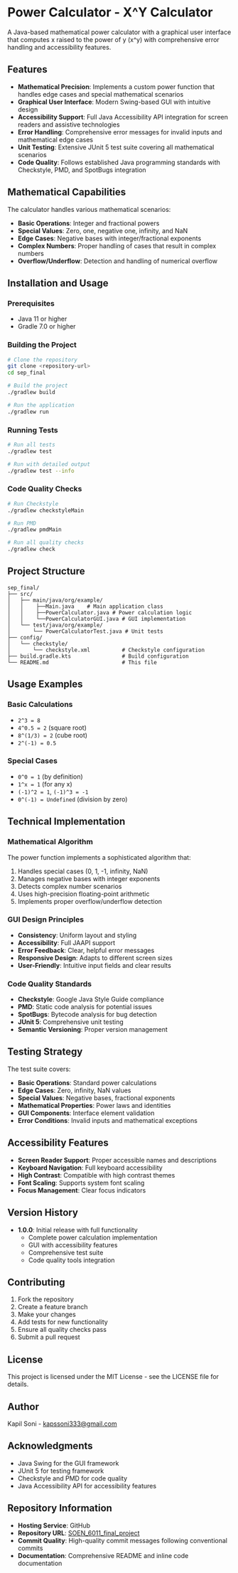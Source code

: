 # Power Calculator - X^Y Calculator

A Java-based mathematical power calculator with a graphical user interface that computes x raised to the power of y (x^y) with comprehensive error handling and accessibility features.

## Features

- **Mathematical Precision**: Implements a custom power function that handles edge cases and special mathematical scenarios
- **Graphical User Interface**: Modern Swing-based GUI with intuitive design
- **Accessibility Support**: Full Java Accessibility API integration for screen readers and assistive technologies
- **Error Handling**: Comprehensive error messages for invalid inputs and mathematical edge cases
- **Unit Testing**: Extensive JUnit 5 test suite covering all mathematical scenarios
- **Code Quality**: Follows established Java programming standards with Checkstyle, PMD, and SpotBugs integration

## Mathematical Capabilities

The calculator handles various mathematical scenarios:

- **Basic Operations**: Integer and fractional powers
- **Special Values**: Zero, one, negative one, infinity, and NaN
- **Edge Cases**: Negative bases with integer/fractional exponents
- **Complex Numbers**: Proper handling of cases that result in complex numbers
- **Overflow/Underflow**: Detection and handling of numerical overflow

## Installation and Usage

### Prerequisites

- Java 11 or higher
- Gradle 7.0 or higher

### Building the Project

```bash
# Clone the repository
git clone <repository-url>
cd sep_final

# Build the project
./gradlew build

# Run the application
./gradlew run
```

### Running Tests

```bash
# Run all tests
./gradlew test

# Run with detailed output
./gradlew test --info
```

### Code Quality Checks

```bash
# Run Checkstyle
./gradlew checkstyleMain

# Run PMD
./gradlew pmdMain

# Run all quality checks
./gradlew check
```

## Project Structure

```
sep_final/
├── src/
│   ├── main/java/org/example/
│   │    ├──Main.java    # Main application class
│   │    ├──PowerCalculator.java # Power calculation logic
│   │    └──PowerCalculatorGUI.java # GUI implementation
│   └── test/java/org/example/
│       └── PowerCalculatorTest.java # Unit tests
├── config/
│   └── checkstyle/
│       └── checkstyle.xml          # Checkstyle configuration
├── build.gradle.kts                # Build configuration
└── README.md                       # This file
```

## Usage Examples

### Basic Calculations

- `2^3 = 8`
- `4^0.5 = 2` (square root)
- `8^(1/3) = 2` (cube root)
- `2^(-1) = 0.5`

### Special Cases

- `0^0 = 1` (by definition)
- `1^x = 1` (for any x)
- `(-1)^2 = 1`, `(-1)^3 = -1`
- `0^(-1) = Undefined` (division by zero)

## Technical Implementation

### Mathematical Algorithm

The power function implements a sophisticated algorithm that:

1. Handles special cases (0, 1, -1, infinity, NaN)
2. Manages negative bases with integer exponents
3. Detects complex number scenarios
4. Uses high-precision floating-point arithmetic
5. Implements proper overflow/underflow detection

### GUI Design Principles

- **Consistency**: Uniform layout and styling
- **Accessibility**: Full JAAPI support
- **Error Feedback**: Clear, helpful error messages
- **Responsive Design**: Adapts to different screen sizes
- **User-Friendly**: Intuitive input fields and clear results

### Code Quality Standards

- **Checkstyle**: Google Java Style Guide compliance
- **PMD**: Static code analysis for potential issues
- **SpotBugs**: Bytecode analysis for bug detection
- **JUnit 5**: Comprehensive unit testing
- **Semantic Versioning**: Proper version management

## Testing Strategy

The test suite covers:

- **Basic Operations**: Standard power calculations
- **Edge Cases**: Zero, infinity, NaN values
- **Special Values**: Negative bases, fractional exponents
- **Mathematical Properties**: Power laws and identities
- **GUI Components**: Interface element validation
- **Error Conditions**: Invalid inputs and mathematical exceptions

## Accessibility Features

- **Screen Reader Support**: Proper accessible names and descriptions
- **Keyboard Navigation**: Full keyboard accessibility
- **High Contrast**: Compatible with high contrast themes
- **Font Scaling**: Supports system font scaling
- **Focus Management**: Clear focus indicators

## Version History

- **1.0.0**: Initial release with full functionality
  - Complete power calculation implementation
  - GUI with accessibility features
  - Comprehensive test suite
  - Code quality tools integration

## Contributing

1. Fork the repository
2. Create a feature branch
3. Make your changes
4. Add tests for new functionality
5. Ensure all quality checks pass
6. Submit a pull request

## License

This project is licensed under the MIT License - see the LICENSE file for details.

## Author

Kapil Soni - kapssoni333@gmail.com

## Acknowledgments

- Java Swing for the GUI framework
- JUnit 5 for testing framework
- Checkstyle and PMD for code quality
- Java Accessibility API for accessibility features

## Repository Information

- **Hosting Service**: GitHub
- **Repository URL**: [SOEN_6011_final_project](https://github.com/kapildev333/SOEN_6011_final_project)
- **Commit Quality**: High-quality commit messages following conventional commits
- **Documentation**: Comprehensive README and inline code documentation 
